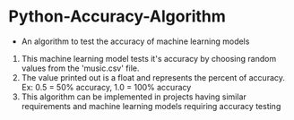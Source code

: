 # Python-Accuracy-Algorithm
 - An algorithm to test the accuracy of machine learning models

1) This machine learning model tests it's accuracy by choosing random values from the 'music.csv' file.
2) The value printed out is a float and represents the percent of accuracy. Ex: 0.5 = 50% accuracy, 1.0 = 100% accuracy
3) This algorithm can be implemented in projects having similar requirements and machine learning models requiring accuracy testing
